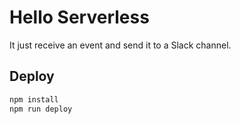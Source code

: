 # Hello Serverless

It just receive an event and send it to a Slack channel.

## Deploy

```sh
npm install
npm run deploy
```
